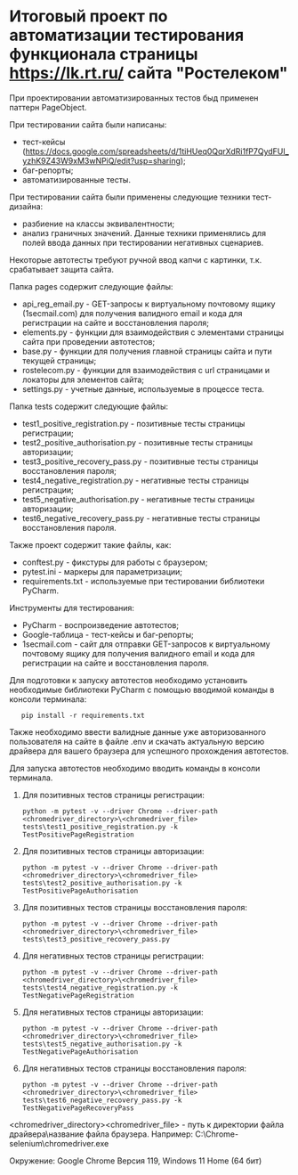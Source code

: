 # Итоговый проект по автоматизации тестирования функционала страницы https://lk.rt.ru/ сайта "Ростелеком"

При проектировании автоматизированных тестов быд применен паттерн PageObject.

При тестировании сайта были написаны:
- тест-кейсы (https://docs.google.com/spreadsheets/d/1tiHUeq0QqrXdRi1fP7QydFUI_yzhK9Z43W9xM3wNPiQ/edit?usp=sharing);
- баг-репорты;
- автоматизированные тесты.

При тестировании сайта были применены следующие техники тест-дизайна:
- разбиение на классы эквивалентности;
- анализ граничных значений.
Данные техники применялись для полей ввода данных при тестировании негативных сценариев.

Некоторые автотесты требуют ручной ввод капчи с картинки, т.к. срабатывает защита сайта.

Папка pages содержит следующие файлы:

- api_reg_email.py - GET-запросы к виртуальному почтовому ящику (1secmail.com) для получения валидного email и кода для регистрации на сайте и восстановления пароля;
- elements.py - функции для взаимодействия с элементами страницы сайта при проведении автотестов;
- base.py - функции для получения главной страницы сайта и пути текущей страницы;
- rostelecom.py - функции для взаимодействия с url страницами и локаторы для элементов сайта;
- settings.py - учетные данные, используемые в процессе теста.

Папка tests содержит следующие файлы:

- test1_positive_registration.py - позитивные тесты страницы регистрации;
- test2_positive_authorisation.py - позитивные тесты страницы авторизации;
- test3_positive_recovery_pass.py - позитивные тесты страницы восстановления пароля;
- test4_negative_registration.py - негативные тесты страницы регистрации;
- test5_negative_authorisation.py - негативные тесты страницы авторизации;
- test6_negative_recovery_pass.py - негативные тесты страницы восстановления пароля.

Также проект содержит такие файлы, как:

- conftest.py - фикстуры для работы с браузером;
- pytest.ini - маркеры для параметризации;
- requirements.txt - используемые при тестировании библиотеки PyCharm.

Инструменты для тестирования: 
- PyCharm - воспроизведение автотестов;
- Google-таблица - тест-кейсы и баг-репорты;
- 1secmail.com - сайт для отправки GET-запросов к виртуальному почтовому ящику для получения валидного email и кода для регистрации на сайте и восстановления пароля.

Для подготовки к запуску автотестов необходимо установить необходимые библиотеки PyCharm с помощью вводимой команды в консоли терминала:

       pip install -r requirements.txt

Также необходимо ввести валидные данные уже авторизованного пользователя на сайте в файле .env и скачать актуальную версию драйвера для вашего браузера для успешного прохождения автотестов.

Для запуска автотестов необходимо вводить команды в консоли терминала.

1. Для позитивных тестов страницы регистрации:

       python -m pytest -v --driver Chrome --driver-path <chromedriver_directory>\<chromedriver_file> tests\test1_positive_registration.py -k TestPositivePageRegistration

2. Для позитивных тестов страницы авторизации:

       python -m pytest -v --driver Chrome --driver-path <chromedriver_directory>\<chromedriver_file> tests\test2_positive_authorisation.py -k TestPositivePageAuthorisation

3. Для позитивных тестов страницы восстановления пароля:

       python -m pytest -v --driver Chrome --driver-path <chromedriver_directory>\<chromedriver_file> tests\test3_positive_recovery_pass.py

4. Для негативных тестов страницы регистрации:

       python -m pytest -v --driver Chrome --driver-path <chromedriver_directory>\<chromedriver_file> tests\test4_negative_registration.py -k TestNegativePageRegistration

5. Для негативных тестов страницы авторизации:

       python -m pytest -v --driver Chrome --driver-path <chromedriver_directory>\<chromedriver_file> tests\test5_negative_authorisation.py -k TestNegativePageAuthorisation

6. Для негативных тестов страницы восстановления пароля:

       python -m pytest -v --driver Chrome --driver-path <chromedriver_directory>\<chromedriver_file> tests\test6_negative_recovery_pass.py -k TestNegativePageRecoveryPass

<chromedriver_directory>\<chromedriver_file> - путь к директории файла драйвера\название файла браузера. Например: C:\Chrome-selenium\chromedriver.exe

Окружение: Google Chrome Версия 119, Windows 11 Home (64 бит)
